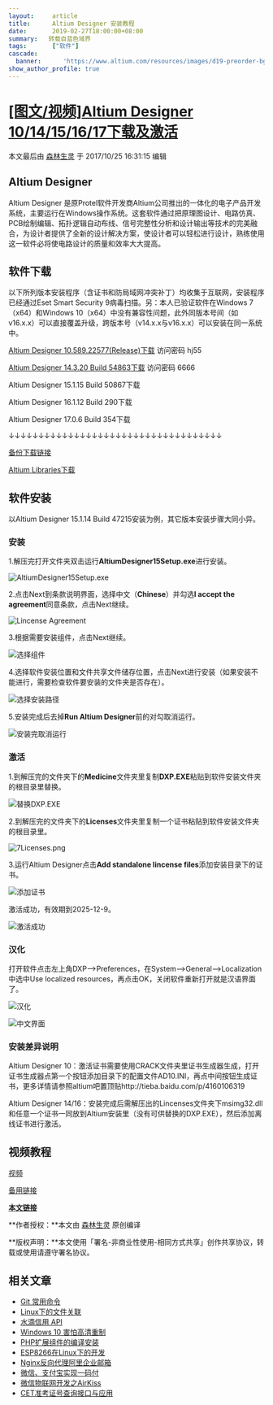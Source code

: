 ```yaml
---
layout:     article
title:      Altium Designer 安装教程
date:       2019-02-27T18:00:00+08:00
summary:   转载自蓝色域界
tags:       ["软件"]
cascade:
  banner:      'https://www.altium.com/resources/images/d19-preorder-bg.jpg'
show_author_profile: true
---
```


# [[图文/视频]Altium Designer 10/14/15/16/17下载及激活](https://lanseyujie.com/article/altium-designer-download-keygen.html)

本文最后由 [森林生灵](https://lanseyujie.com/author-2.html) 于 2017/10/25 16:31:15 编辑

##  Altium Designer

Altium Designer 是原Protel软件开发商Altium公司推出的一体化的电子产品开发系统，主要运行在Windows操作系统。这套软件通过把原理图设计、电路仿真、PCB绘制编辑、拓扑逻辑自动布线、信号完整性分析和设计输出等技术的完美融合，为设计者提供了全新的设计解决方案，使设计者可以轻松进行设计，熟练使用这一软件必将使电路设计的质量和效率大大提高。

##  软件下载

以下所列版本安装程序（含证书和防局域网冲突补丁）均收集于互联网，安装程序已经通过Eset Smart Security 9病毒扫描。另：本人已验证软件在Windows 7（x64）和Windows 10（x64）中没有兼容性问题，此外同版本号间（如v16.x.x）可以直接覆盖升级，跨版本号（v14.x.x与v16.x.x）可以安装在同一系统中。

[Altium Designer 10.589.22577(Release)下载](http://pan.baidu.com/s/1mhcJnrM)  访问密码 hj55

[Altium Designer 14.3.20 Build 54863下载](http://pan.baidu.com/s/1o8iu1uU)  访问密码 6666

 Altium Designer 15.1.15 Build 50867下载

 Altium Designer 16.1.12 Build 290下载

 Altium Designer 17.0.6 Build 354下载

 ↓↓↓↓↓↓↓↓↓↓↓↓↓↓↓↓↓↓↓↓↓↓↓↓↓↓↓↓↓↓↓↓↓↓↓↓

[备份下载链接](https://eyun.baidu.com/s/3gflZO8V)

[Altium Libraries下载](http://techdocs.altium.com/display/ADOH/Download+Libraries)

##  软件安装

以Altium Designer 15.1.14 Build 47215安装为例，其它版本安装步骤大同小异。

###  安装

1.解压完打开文件夹双击运行**AltiumDesigner15Setup.exe**进行安装。

![AltiumDesigner15Setup.exe](https://lanseyujie.com/resources/2015/10/altium_setup.png)

2.点击Next到条款说明界面，选择中文（**Chinese**）并勾选**I accept the agreement**同意条款，点击Next继续。

![Lincense Agreement](https://lanseyujie.com/resources/2015/10/lincense_agreement.png)

3.根据需要安装组件，点击Next继续。

![选择组件](https://lanseyujie.com/resources/2015/10/select_function.png)

4.选择软件安装位置和文件共享文件储存位置，点击Next进行安装（如果安装不能进行，需要检查软件要安装的文件夹是否存在）。

![选择安装路径](https://lanseyujie.com/resources/2015/10/install_path.png)

5.安装完成后去掉**Run Altium Designer**前的对勾取消运行。

![安装完取消运行](https://lanseyujie.com/resources/2015/10/run_cancel.png)

###  激活

1.到解压完的文件夹下的**Medicine**文件夹里复制**DXP.EXE**粘贴到软件安装文件夹的根目录里替换。

![替换DXP.EXE](https://lanseyujie.com/resources/2015/10/replace_dxp.png)

2.到解压完的文件夹下的**Licenses**文件夹里复制一个证书粘贴到软件安装文件夹的根目录里。

![7Licenses.png](https://lanseyujie.com/resources/2015/10/lincense_where.png)

3.运行Altium Designer点击**Add standalone lincense files**添加安装目录下的证书。

![添加证书](https://lanseyujie.com/resources/2015/10/add_lincense.png)

激活成功，有效期到2025-12-9。

![激活成功](https://lanseyujie.com/resources/2015/10/active_succ.png)

###  汉化

打开软件点击左上角DXP-->Preferences，在System-->General-->Localization中选中Use localized resources，再点击OK，关闭软件重新打开就是汉语界面了。

![汉化](https://lanseyujie.com/resources/2015/10/lang_zhcn.png)

![中文界面](https://lanseyujie.com/resources/2015/10/zhcn_ui.png)

###  安装差异说明

Altium Designer 10：激活证书需要使用CRACK文件夹里证书生成器生成，打开证书生成器点第一个按钮添加目录下的配置文件AD10.INI，再点中间按钮生成证书，更多详情请参照altium吧置顶贴http://tieba.baidu.com/p/4160106319

Altium Designer 14/16：安装完成后需解压出的Lincenses文件夹下msimg32.dll和任意一个证书一同放到Altium安装里（没有可供替换的DXP.EXE），然后添加离线证书进行激活。

##  视频教程

[视频](https://media.static.lanseyujie.com/video/altium-designer-15-video-tutorial.mp4)

[备用链接](https://v.qq.com/x/page/s0327q8fl8t.html)

[**本文链接**](https://lanseyujie.com/article/altium-designer-download-keygen.html)

**作者授权：**本文由 [森林生灵](https://lanseyujie.com/author-2.html) 原创编译 

**版权声明：**本文使用「署名-非商业性使用-相同方式共享」创作共享协议，转载或使用请遵守署名协议。 

## 相关文章

- [Git 常用命令](https://lanseyujie.com/article/some-git-common-commands.html)
- [Linux下的文件关联](https://lanseyujie.com/article/file-association-under-linux.html)
- [水滴信用 API](https://lanseyujie.com/article/shuidi_credit_api.html)
- [Windows 10 害怕高清重制](https://lanseyujie.com/article/fear-win10-hd-version.html)
- [PHP扩展组件的编译安装](https://lanseyujie.com/article/php-extension-compile-and-installation.html)
- [ESP8266在Linux下的开发](https://lanseyujie.com/article/develop-esp8266-under-linux.html)
- [Nginx反向代理阿里企业邮箱](https://lanseyujie.com/article/nginx-reverse-proxy-ali-enterprise-mailbox.html)
- [微信、支付宝实现一码付](https://lanseyujie.com/article/wechat-alipay-achieve-one-qrcode-pay.html)
- [微信物联网开发之AirKiss](https://lanseyujie.com/article/wechat-iot-development-of-airkiss.html)
- [CET准考证号查询接口与应用](https://lanseyujie.com/article/cet-exam-registration-numbers-query-interface.html)

